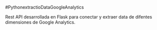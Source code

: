
#PythonextractioDataGoogleAnalytics

Rest API desarrollada en Flask para conectar y extraer data de difentes dimensiones de Google Analytics.
